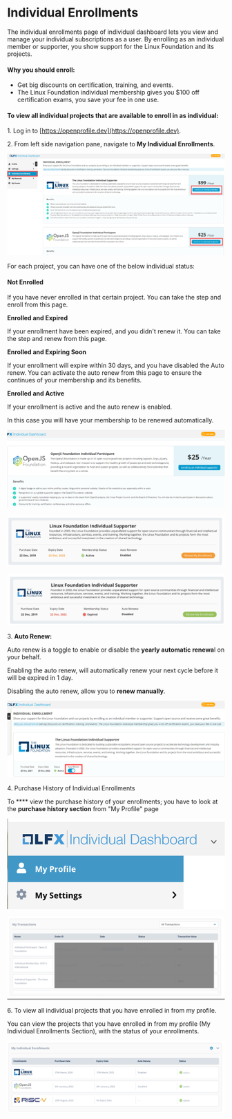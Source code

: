 # Individual Enrollments

The individual enrollments page of individual dashboard lets you view and manage your individual subscriptions as a user. By enrolling as an individual member or supporter, you show support for the Linux Foundation and its projects.

#### Why you should enroll:

* Get big discounts on certification, training, and events.
* The Linux Foundation individual membership gives you $100 off certification exams, you save your fee in one use.

#### To view all individual projects that are available to enroll in as individual:

1\. Log in to [https://openprofile.dev](https://openprofile.dev).

2\. From left side navigation pane, navigate to **My Individual Enrollments**.

![](<../../../.gitbook/assets/individual enrollment.png>)

For each project, you can have one of the below individual status:

#### Not Enrolled

If you have never enrolled in that certain project. You can take the step and enroll from this page.

**Enrolled and Expired**

If your enrollment have been expired, and you didn't renew it. You can take the step and renew from this page.

**Enrolled and Expiring Soon**

If your enrollment will expire within 30 days, and you have disabled the Auto renew. You can activate the auto renew from this page to ensure the continues of your membership and its benefits.

**Enrolled and Active**

If your enrollment is active and the auto renew is enabled.

In this case you will have your membership to be renewed automatically.

![Not Enrolled Status](<../../../.gitbook/assets/not enrolled.png>)

![Enrolled and Expiring Soon Status](<../../../.gitbook/assets/image (81).png>)

![Enrolled and Expired Status](<../../../.gitbook/assets/image (62).png>)

3\. **Auto Renew:**

Auto renew is a toggle to enable or disable the **yearly automatic renewa**l on your behalf.

Enabling the auto renew, will automatically renew your next cycle before it will be expired in 1 day.

Disabling the auto renew, allow you to **renew manually**.

![Auto Renew](<../../../.gitbook/assets/auto renew.png>)

4\. Purchase History of Individual Enrollments

To \*\*\*\* view the purchase history of your enrollments; you have to look at the **purchase history section** from "My Profile" page

![Menu Access to "My Profile"](<../../../.gitbook/assets/image (64).png>)

![My Transaction Section (My Profile)](<../../../.gitbook/assets/image (23).png>)

6\. To view all individual projects that you have enrolled in from my profile.

You can view the projects that you have enrolled in from my profile (My Individual Enrollments Section), with the status of your enrollments.

![Individual Enrollment Section (My Profile)](<../../../.gitbook/assets/image (33).png>)
